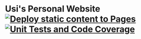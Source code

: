 # Usi's Personal Website [![Deploy static content to Pages](https://github.com/UsiDiamond/usidiamond.github.io/actions/workflows/deploy.yml/badge.svg)](https://github.com/UsiDiamond/usidiamond.github.io/actions/workflows/deploy.yml) [![Unit Tests and Code Coverage](https://github.com/UsiDiamond/usidiamond.github.io/actions/workflows/coverage.yml/badge.svg)](https://github.com/UsiDiamond/usidiamond.github.io/actions/workflows/coverage.yml)
